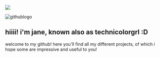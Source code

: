![](https://komarev.com/ghpvc/?username=technicolorgrl)

![githublogo](https://github.com/user-attachments/assets/023aa102-1f67-4d9c-9f9f-3d8e6e2ec300)

## hiiii! i'm jane, known also as technicolorgrl :D

welcome to my github! here you'll find all my different projects, of which i hope some are impressive and useful to you!

